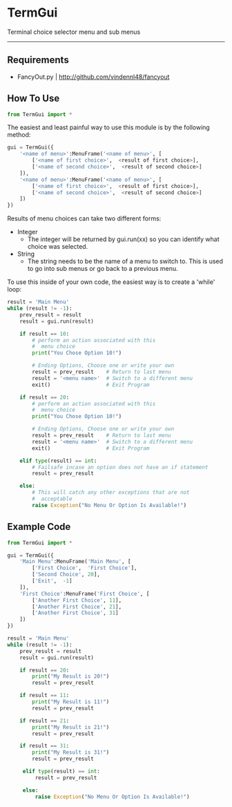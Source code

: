 # TermGui
Terminal choice selector menu and sub menus

<hr>
 
## Requirements
 - FancyOut.py | http://github.com/vindennl48/fancyout

## How To Use
```python
from TermGui import *
```

The easiest and least painful way to use this
module is by the following method:
```python
gui = TermGui({
    '<name of menu>':MenuFrame('<name of menu>', [
        ['<name of first choice>',  <result of first choice>],
        ['<name of second choice>',  <result of second choice>]
    ]),
    '<name of menu>':MenuFrame('<name of menu>', [
        ['<name of first choice>',  <result of first choice>],
        ['<name of second choice>',  <result of second choice>]
    ])
})
```
 
Results of menu choices can take two different forms:
 - Integer
   - The integer will be returned by gui.run(xx) so you can identify what choice was selected.
 - String
   - The string needs to be the name of a menu to switch to. This is used to go into sub menus or go back to a previous menu.
 
To use this inside of your own code, the easiest way is to create a 'while' loop:
 ```python
 result = 'Main Menu'
 while (result != -1):
     prev_result = result
     result = gui.run(result)
 
     if result == 10:
         # perform an action associated with this
         #  menu choice
         print("You Chose Option 10!")

         # Ending Options, Choose one or write your own
         result = prev_result    # Return to last menu
         result = '<menu name>'  # Switch to a different menu
         exit()                  # Exit Program
 
     if result == 20:
         # perform an action associated with this
         #  menu choice
         print("You Chose Option 10!")

         # Ending Options, Choose one or write your own
         result = prev_result    # Return to last menu
         result = '<menu name>'  # Switch to a different menu
         exit()                  # Exit Program

     elif type(result) == int:
         # Failsafe incase an option does not have an if statement
         result = prev_result

     else:
         # This will catch any other exceptions that are not
         #  acceptable
         raise Exception("No Menu Or Option Is Available!")
```

## Example Code
```python
from TermGui import *

gui = TermGui({
    'Main Menu':MenuFrame('Main Menu', [
        ['First Choice',  'First Choice'],
        ['Second Choice', 20],
        ['Exit',  -1]
    ]),
    'First Choice':MenuFrame('First Choice', [
        ['Another First Choice', 11],
        ['Another First Choice', 21],
        ['Another First Choice', 31]
    ])
})

result = 'Main Menu'
while (result != -1):
    prev_result = result
    result = gui.run(result)

    if result == 20:
        print("My Result is 20!")
        result = prev_result

    if result == 11:
        print("My Result is 11!")
        result = prev_result

    if result == 21:
        print("My Result is 21!")
        result = prev_result

    if result == 31:
        print("My Result is 31!")
        result = prev_result

     elif type(result) == int:
         result = prev_result

     else:
         raise Exception("No Menu Or Option Is Available!")
```


